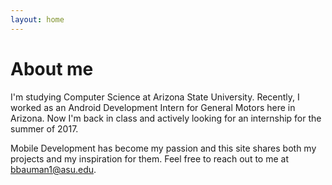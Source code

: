 ```yaml
---
layout: home
---
```

# About me

I'm studying Computer Science at Arizona State University. Recently, I worked as an Android Development Intern for General Motors here in Arizona. Now I'm back in class and actively looking for an internship for the summer of 2017.

Mobile Development has become my passion and this site shares both my projects and my inspiration for them. Feel free to reach out to me at <bbauman1@asu.edu>.
